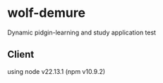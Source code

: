 # wolf-demure

Dynamic pidgin-learning and study application
test

## Client

using node v22.13.1 (npm v10.9.2)
